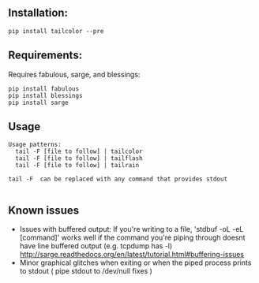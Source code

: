 ## Installation:

```
pip install tailcolor --pre
```


## Requirements:
Requires fabulous, sarge, and blessings:

```
pip install fabulous
pip install blessings
pip install sarge
```

## Usage

```
Usage patterns: 
  tail -F [file to follow] | tailcolor
  tail -F [file to follow] | tailflash
  tail -F [file to follow] | tailrain
  
tail -F  can be replaced with any command that provides stdout
  
```

## Known issues
- Issues with buffered output: If you're writing to a file, 'stdbuf -oL -eL [command]' works well if the command you're piping through doesnt have line buffered output (e.g. tcpdump has -l) http://sarge.readthedocs.org/en/latest/tutorial.html#buffering-issues
- Minor graphical glitches when exiting or when the piped process prints to stdout ( pipe stdout to /dev/null fixes )
